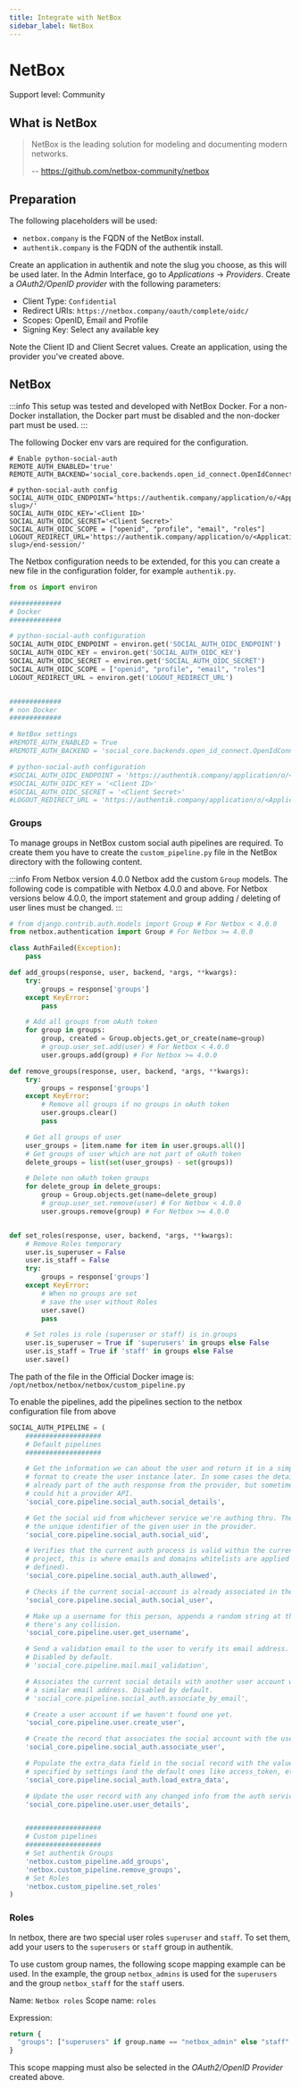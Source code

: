 ```yaml
---
title: Integrate with NetBox
sidebar_label: NetBox
---
```


# NetBox

<span class="badge badge--secondary">Support level: Community</span>

## What is NetBox

> NetBox is the leading solution for modeling and documenting modern networks.
>
> -- https://github.com/netbox-community/netbox

## Preparation

The following placeholders will be used:

-   `netbox.company` is the FQDN of the NetBox install.
-   `authentik.company` is the FQDN of the authentik install.

Create an application in authentik and note the slug you choose, as this will be used later. In the Admin Interface, go to _Applications_ -> _Providers_. Create a _OAuth2/OpenID provider_ with the following parameters:

-   Client Type: `Confidential`
-   Redirect URIs: `https://netbox.company/oauth/complete/oidc/`
-   Scopes: OpenID, Email and Profile
-   Signing Key: Select any available key

Note the Client ID and Client Secret values. Create an application, using the provider you've created above.

## NetBox

:::info
This setup was tested and developed with NetBox Docker. For a non-Docker installation, the Docker part must be disabled and the non-docker part must be used.
:::

The following Docker env vars are required for the configuration.

```env
# Enable python-social-auth
REMOTE_AUTH_ENABLED='true'
REMOTE_AUTH_BACKEND='social_core.backends.open_id_connect.OpenIdConnectAuth'

# python-social-auth config
SOCIAL_AUTH_OIDC_ENDPOINT='https://authentik.company/application/o/<Application slug>/'
SOCIAL_AUTH_OIDC_KEY='<Client ID>'
SOCIAL_AUTH_OIDC_SECRET='<Client Secret>'
SOCIAL_AUTH_OIDC_SCOPE = ["openid", "profile", "email", "roles"]
LOGOUT_REDIRECT_URL='https://authentik.company/application/o/<Application slug>/end-session/'
```

The Netbox configuration needs to be extended, for this you can create a new file in the configuration folder, for example `authentik.py`.

```py
from os import environ

#############
# Docker
#############

# python-social-auth configuration
SOCIAL_AUTH_OIDC_ENDPOINT = environ.get('SOCIAL_AUTH_OIDC_ENDPOINT')
SOCIAL_AUTH_OIDC_KEY = environ.get('SOCIAL_AUTH_OIDC_KEY')
SOCIAL_AUTH_OIDC_SECRET = environ.get('SOCIAL_AUTH_OIDC_SECRET')
SOCIAL_AUTH_OIDC_SCOPE = ["openid", "profile", "email", "roles"]
LOGOUT_REDIRECT_URL = environ.get('LOGOUT_REDIRECT_URL')


#############
# non Docker
#############

# NetBox settings
#REMOTE_AUTH_ENABLED = True
#REMOTE_AUTH_BACKEND = 'social_core.backends.open_id_connect.OpenIdConnectAuth'

# python-social-auth configuration
#SOCIAL_AUTH_OIDC_ENDPOINT = 'https://authentik.company/application/o/<Application
#SOCIAL_AUTH_OIDC_KEY = '<Client ID>'
#SOCIAL_AUTH_OIDC_SECRET = '<Client Secret>'
#LOGOUT_REDIRECT_URL = 'https://authentik.company/application/o/<Application slug>/end-session/
```

### Groups

To manage groups in NetBox custom social auth pipelines are required. To create them you have to create the `custom_pipeline.py` file in the NetBox directory with the following content.

:::info
From Netbox version 4.0.0 Netbox add the custom `Group` models. The following code is compatible with Netbox 4.0.0 and above. For Netbox versions below 4.0.0, the import statement and group adding / deleting of user lines must be changed.
:::

```python
# from django.contrib.auth.models import Group # For Netbox < 4.0.0
from netbox.authentication import Group # For Netbox >= 4.0.0

class AuthFailed(Exception):
    pass

def add_groups(response, user, backend, *args, **kwargs):
    try:
        groups = response['groups']
    except KeyError:
        pass

    # Add all groups from oAuth token
    for group in groups:
        group, created = Group.objects.get_or_create(name=group)
        # group.user_set.add(user) # For Netbox < 4.0.0
        user.groups.add(group) # For Netbox >= 4.0.0

def remove_groups(response, user, backend, *args, **kwargs):
    try:
        groups = response['groups']
    except KeyError:
        # Remove all groups if no groups in oAuth token
        user.groups.clear()
        pass

    # Get all groups of user
    user_groups = [item.name for item in user.groups.all()]
    # Get groups of user which are not part of oAuth token
    delete_groups = list(set(user_groups) - set(groups))

    # Delete non oAuth token groups
    for delete_group in delete_groups:
        group = Group.objects.get(name=delete_group)
        # group.user_set.remove(user) # For Netbox < 4.0.0
        user.groups.remove(group) # For Netbox >= 4.0.0


def set_roles(response, user, backend, *args, **kwargs):
    # Remove Roles temporary
    user.is_superuser = False
    user.is_staff = False
    try:
        groups = response['groups']
    except KeyError:
        # When no groups are set
        # save the user without Roles
        user.save()
        pass

    # Set roles is role (superuser or staff) is in groups
    user.is_superuser = True if 'superusers' in groups else False
    user.is_staff = True if 'staff' in groups else False
    user.save()
```

The path of the file in the Official Docker image is: `/opt/netbox/netbox/netbox/custom_pipeline.py`

To enable the pipelines, add the pipelines section to the netbox configuration file from above

```python
SOCIAL_AUTH_PIPELINE = (
    ###################
    # Default pipelines
    ###################

    # Get the information we can about the user and return it in a simple
    # format to create the user instance later. In some cases the details are
    # already part of the auth response from the provider, but sometimes this
    # could hit a provider API.
    'social_core.pipeline.social_auth.social_details',

    # Get the social uid from whichever service we're authing thru. The uid is
    # the unique identifier of the given user in the provider.
    'social_core.pipeline.social_auth.social_uid',

    # Verifies that the current auth process is valid within the current
    # project, this is where emails and domains whitelists are applied (if
    # defined).
    'social_core.pipeline.social_auth.auth_allowed',

    # Checks if the current social-account is already associated in the site.
    'social_core.pipeline.social_auth.social_user',

    # Make up a username for this person, appends a random string at the end if
    # there's any collision.
    'social_core.pipeline.user.get_username',

    # Send a validation email to the user to verify its email address.
    # Disabled by default.
    # 'social_core.pipeline.mail.mail_validation',

    # Associates the current social details with another user account with
    # a similar email address. Disabled by default.
    # 'social_core.pipeline.social_auth.associate_by_email',

    # Create a user account if we haven't found one yet.
    'social_core.pipeline.user.create_user',

    # Create the record that associates the social account with the user.
    'social_core.pipeline.social_auth.associate_user',

    # Populate the extra_data field in the social record with the values
    # specified by settings (and the default ones like access_token, etc).
    'social_core.pipeline.social_auth.load_extra_data',

    # Update the user record with any changed info from the auth service.
    'social_core.pipeline.user.user_details',


    ###################
    # Custom pipelines
    ###################
    # Set authentik Groups
    'netbox.custom_pipeline.add_groups',
    'netbox.custom_pipeline.remove_groups',
    # Set Roles
    'netbox.custom_pipeline.set_roles'
)

```

### Roles

In netbox, there are two special user roles `superuser` and `staff`. To set them, add your users to the `superusers` or `staff` group in authentik.

To use custom group names, the following scope mapping example can be used. In the example, the group `netbox_admins` is used for the `superusers` and the group `netbox_staff` for the `staff` users.

Name: `Netbox roles`
Scope name: `roles`

Expression:

```python
return {
  "groups": ["superusers" if group.name == "netbox_admin" else "staff" if group.name == "netbox_staff" else group.name for group in request.user.ak_groups.all()],
}
```

This scope mapping must also be selected in the _OAuth2/OpenID Provider_ created above.
